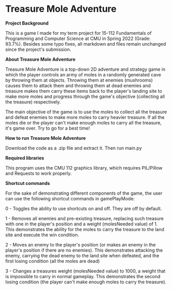 ﻿# Treasure Mole Adventure

**Project Background**

This is a game I made for my term project for 15-112 Fundamentals of Programming and Computer Science at CMU in Spring 2022 (Grade: 93.7%). Besides some typo fixes, all markdown and files remain unchanged since the project's submission.

**About Treasure Mole Adventure**

Treasure Mole Adventure is a top-down 2D adventure and strategy game in which
the player controls an army of moles in a randomly generated cave by throwing
them at objects. Throwing them at enemies (mushrooms) causes them to attack
them and throwing them at dead enemies and treasure makes them carry these
items back to the player's landing site to make more moles and progress
through the game's objective (collecting all the treasure) respectively.

The main objective of the game is to use the moles to collect all the treasure
and defeat enemies to make more moles to carry heavier treasure. If all the
moles die or the player can't make enough moles to carry all the treasure, it's
game over. Try to go for a best time!

**How to run Treasure Mole Adventure**

Download the code as a .zip file and extract it. Then run main.py

**Required libraries**

This program uses the CMU 112 graphics library, which requires PIL/Pillow and
Requests to work properly.

**Shortcut commands**

For the sake of demonstrating different components of the game, the user can
use the following shortcut commands in gamePlayMode:

0 - Toggles the ability to use shortcuts on and off. They are off by default.

1 - Removes all enemies and pre-existing treasure, replacing such treasure with
one in the player's position and a weight (molesNeeded value) of 1. This
demonstrates the ability for the moles to carry the treasure to the land site
and execute the win condition.

2 - Moves an enemy to the player's position (or makes an enemy in the player's
position if there are no enemies). This demonstrates attacking the enemy,
carrying the dead enemy to the land site when defeated, and the first losing
condition (all the moles are dead)

3 - Changes a treasures weight (molesNeeded value) to 1000, a weight that is
impossible to carry in normal gameplay. This demonstrates the second losing
condition (the player can't make enough moles to carry the treasure).
